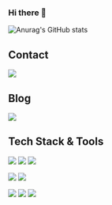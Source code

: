 ### Hi there 👋

![Anurag's GitHub stats](https://github-readme-stats.vercel.app/api?username=sangjin6439&show_icons=true&theme=radical)

## Contact 
<div style="display:flex; flex-direction:row;">
    <a href="mailto:insangjin6439@gmail.com">
        <img src="https://img.shields.io/badge/Gmail-EA4335?style=for-the-badge&logo=Gmail&logoColor=white"> 
    </a>
</div>

## Blog 
<a href="https://devblog-sj.notion.site/dd4f424315d14f969927b8a58b8b3a41">
  <img src="https://img.shields.io/badge/Notion-black?style=for-the-badge&logo=Notion&logoColor=white" />
</a>

## Tech Stack & Tools 
<img src="https://img.shields.io/badge/java-007396?style=for-the-badge&logo=OpenJDK&logoColor=white">  <img src="https://img.shields.io/badge/springboot-6DB33F?style=for-the-badge&logo=springboot&logoColor=white">  <img src="https://img.shields.io/badge/Spring Security-6DB33F?style=for-the-badge&logo=Spring Security&logoColor=white">

<img src="https://img.shields.io/badge/MySQL-4479A1?style=for-the-badge&logo=MySQL&logoColor=white">  <img src="https://img.shields.io/badge/Redis-DC382D?style=for-the-badge&logo=Redis&logoColor=white"> 

<img src="https://img.shields.io/badge/docker-%230db7ed.svg?style=for-the-badge&logo=docker&logoColor=white"> <img src="https://img.shields.io/badge/GitHub Actions-2088FF?style=for-the-badge&logo=GitHub Actions&logoColor=white"> <img src="https://img.shields.io/badge/Amazon%20EC2-FF9900?style=for-the-badge&logo=Amazon%20EC2&logoColor=white">
